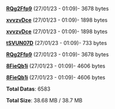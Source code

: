 [**RQg2Ffp9**](/data/RQg2Ffp9.txt) (27/01/23 - 01:09)- 3678 bytes

[**xvvzvDce**](/data/xvvzvDce.txt) (27/01/23 - 01:09)- 1898 bytes

[**xvvzvDce**](/data/xvvzvDce.txt) (27/01/23 - 01:09)- 1898 bytes

[**tSVUN07D**](/data/tSVUN07D.txt) (27/01/23 - 01:09)- 733 bytes

[**RQg2Ffp9**](/data/RQg2Ffp9.txt) (27/01/23 - 01:09)- 3678 bytes

[**8FieQb1i**](/data/8FieQb1i.txt) (27/01/23 - 01:09)- 4606 bytes

[**8FieQb1i**](/data/8FieQb1i.txt) (27/01/23 - 01:09)- 4606 bytes

**Total Datas**: 6583

**Total Size**: 38.68 MB / 38.7 MB